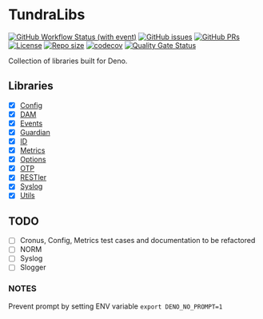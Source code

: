 # TundraLibs

[![GitHub Workflow Status (with event)](https://img.shields.io/github/actions/workflow/status/TundraSoft/TundraLibs/CI.yml?event=push&logo=github)](https://github.com/TundraSoft/TundraLibs/actions/workflows/CI.yml?logo=github)
[![GitHub issues](https://img.shields.io/github/issues-raw/tundrasoft/TundraLibs.svg?logo=github)](https://github.com/tundrasoft/TundraLibs/issues)
[![GitHub PRs](https://img.shields.io/github/issues-pr-raw/tundrasoft/TundraLibs.svg?logo=github)](https://github.com/tundrasoft/TundraLibs/pulls)
[![License](https://img.shields.io/github/license/tundrasoft/TundraLibs.svg)](https://github.com/tundrasoft/TundraLibs/blob/master/LICENSE)
[![Repo size](https://img.shields.io/github/repo-size/tundrasoft/deno?logo=github)](#)
[![codecov](https://codecov.io/gh/TundraSoft/TundraLibs/graph/badge.svg?token=LTDXV9HWQI)](https://codecov.io/gh/TundraSoft/TundraLibs)
[![Quality Gate Status](https://sonarcloud.io/api/project_badges/measure?project=TundraSoft_TundraLibs&metric=alert_status)](https://sonarcloud.io/summary/new_code?id=TundraSoft_TundraLibs)

Collection of libraries built for Deno.

## Libraries

- [x] [Config](./config//README.md)
- [x] [DAM](./dam/README.md)
- [x] [Events](./events/README.md)
- [x] [Guardian](./guardian/README.md)
- [x] [ID](./id/README.md)
- [x] [Metrics](./metrics/README.md)
- [x] [Options](./options/README.md)
- [x] [OTP](./otp/README.md)
- [x] [RESTler](./restler/README.md)
- [x] [Syslog](./syslog/README.md)
- [x] [Utils](./utils/README.md)

## TODO

- [ ] Cronus, Config, Metrics test cases and documentation to be refactored
- [ ] NORM
- [ ] Syslog
- [ ] Slogger

### NOTES

Prevent prompt by setting ENV variable `export DENO_NO_PROMPT=1`
